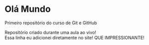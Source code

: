 # Olá Mundo
 Primeiro repositório do curso de Git e GitHub  

 Repositório criado durante uma aula ao vivo!    
Essa linha eu adicionei diretamente no site! QUE IMPRESSIONANTE!
